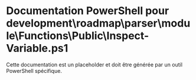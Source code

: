# Documentation PowerShell pour development\roadmap\parser\module\Functions\Public\Inspect-Variable.ps1

Cette documentation est un placeholder et doit être générée par un outil PowerShell spécifique.
